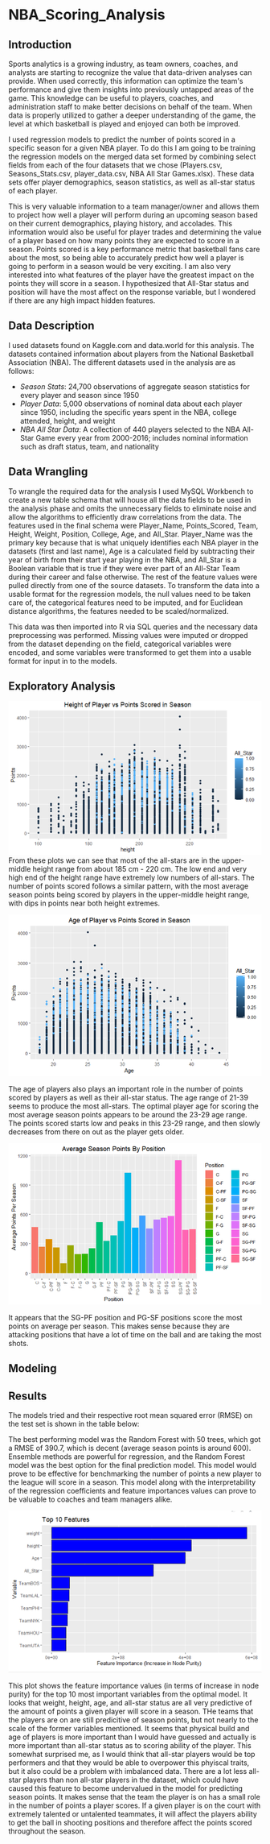 # NBA_Scoring_Analysis

## Introduction

Sports analytics is a growing industry, as team owners, coaches, and analysts are starting to recognize the value that data-driven analyses can provide. When used correctly, this information can optimize the team's performance and give them insights into previously untapped areas of the game. This knowledge can be useful to players, coaches, and administration staff to make better decisions on behalf of the team. When data is properly utilized to gather a deeper understanding of the game, the level at which basketball is played and enjoyed can both be improved.

I used regression models to predict the number of points scored in a specific season for a given NBA player.  To do this I am going to be training the regression models on the merged data set formed by combining select fields from each of the four datasets that we chose (Players.csv, Seasons_Stats.csv, player_data.csv, NBA All Star Games.xlsx). These data sets offer player demographics, season statistics, as well as all-star status of each player.

This is very valuable information to a team manager/owner and allows them to project how well a player will perform during an upcoming season based on their current demographics, playing history, and accolades.  This information would also be useful for player trades and determining the value of a player based on how many points they are expected to score in a season.  Points scored is a key performance metric that basketball fans care about the most, so being able to accurately predict how well a player is going to perform in a season would be very exciting. I am also very interested into what features of the player have the greatest impact on the points they will score in a season.  I hypothesized that All-Star status and position will have the most affect on the response variable, but I wondered if there are any high impact hidden features.

## Data Description

I used datasets found on Kaggle.com and data.world for this analysis. The datasets contained information about players from the National Basketball Association (NBA). The different datasets used in the analysis are as follows:

* *Season Stats*: 24,700 observations of aggregate season statistics for every player and season since 1950
* *Player Data*: 5,000 observations of nominal data about each player since 1950, including the specific years spent in the NBA, college attended, height, and weight
* *NBA All Star Data*: A collection of 440 players selected to the NBA All-Star Game every year from 2000-2016; includes nominal information such as draft status, team, and nationality

## Data Wrangling

To wrangle the required data for the analysis I used MySQL Workbench to create a new table schema that will house all the data fields to be used in the analysis phase and omits the unnecessary fields to eliminate noise and allow the algorithms to efficiently draw correlations from the data.  The features used in the final schema were Player_Name, Points_Scored, Team, Height, Weight, Position, College, Age, and All_Star.  Player_Name was the primary key because that is what uniquely identifies each NBA player in the datasets (first and last name), Age is a calculated field by subtracting their year of birth from their start year playing in the NBA, and All_Star is a Boolean variable that is true if they were ever part of an All-Star Team during their career and false otherwise.  The rest of the feature values were pulled directly from one of the source datasets.  To transform the data into a usable format for the regression models, the null values need to be taken care of, the categorical features need to be imputed, and for Euclidean distance algorithms, the features needed to be scaled/normalized. 

This data was then imported into R via SQL queries and the necessary data preprocessing was performed. Missing values were imputed or dropped from the dataset depending on the field, categorical variables were encoded, and some variables were transformed to get them into a usable format for input in to the models.

## Exploratory Analysis

![Height vs Points Scored by All Star Status](heightpointsbyallstarplot.png)
From these plots we can see that most of the all-stars are in the upper-middle height range from about 185 cm - 220 cm. The low end and very high end of the height range have extremely low numbers of all-stars. The number of points scored follows a similar pattern, with the most average season points being scored by players in the upper-middle height range, with dips in points near both height extremes.

![Age vs Points Scored by All Star Status](agepointsbyallstarplot.png)

The age of players also plays an important role in the number of points scored by players as well as their all-star status. The age range of 21-39 seems to produce the most all-stars. The optimal player age for scoring the most average season points appears to be around the 23-29 age range. The points scored starts low and peaks in this 23-29 range, and then slowly decreases from there on out as the player gets older.

![Average Points by Position](avgpointsbypositionplot.png)

It appears that the SG-PF position and PG-SF positions score the most points on average per season. This makes sense because they are attacking positions that have a lot of time on the ball and are taking the most shots.

## Modeling


## Results

The models tried and their respective root mean squared error (RMSE) on the test set is shown in the table below: 

The best performing model was the Random Forest with 50 trees, which got a RMSE of 390.7, which is decent (average season points is around 600). Ensemble methods are powerful for regression, and the Random Forest model was the best option for the final prediction model. This model would prove to be effective for benchmarking the number of points a new player to the league will score in a season. This model along with the interpretability of the regression coefficients and feature importances values can prove to be valuable to coaches and team managers alike. 

![Random Forest Feature Importances](RF_feature_importance_plot.png)

This plot shows the feature importance values (in terms of increase in node purity) for the top 10 most important variables from the optimal model. It looks that weight, height, age, and all-star status are all very predictive of the amount of points a given player will score in a season. THe teams that the players are on are still predicitive of season points, but not nearly to the scale of the former variables mentioned. It seems that physical build and age of players is more important than I would have guessed and actually is more important than all-star status as to scoring ability of the player. This somewhat surprised me, as I would think that all-star players would be top performers and that they would be able to overpower this phyiscal traits, but it also could be a problem with imbalanced data. There are a lot less all-star players than non all-star players in the dataset, which could have caused this feature to become undervalued in the model for predicting season points. It makes sense that the team the player is on has a small role in the number of points a player scores. If a given player is on the court with extremely talented or untalented teammates, it will affect the players ability to get the ball in shooting positions and therefore affect the points scored throughout the season.
